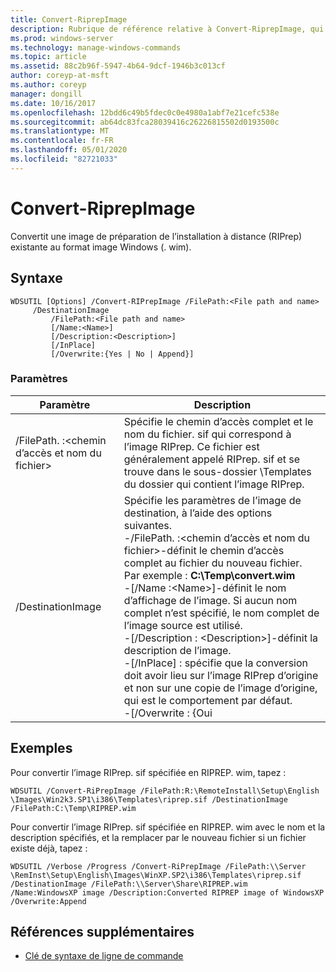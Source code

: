 ```yaml
---
title: Convert-RiprepImage
description: Rubrique de référence relative à Convert-RiprepImage, qui convertit une image de préparation de l’installation à distance (RIPrep) existante au format image Windows (. wim).
ms.prod: windows-server
ms.technology: manage-windows-commands
ms.topic: article
ms.assetid: 88c2b96f-5947-4b64-9dcf-1946b3c013cf
author: coreyp-at-msft
ms.author: coreyp
manager: dongill
ms.date: 10/16/2017
ms.openlocfilehash: 12bdd6c49b5fdec0c0e4980a1abf7e21cefc538e
ms.sourcegitcommit: ab64dc83fca28039416c26226815502d0193500c
ms.translationtype: MT
ms.contentlocale: fr-FR
ms.lasthandoff: 05/01/2020
ms.locfileid: "82721033"
---
```

# <a name="convert-riprepimage"></a>Convert-RiprepImage

Convertit une image de préparation de l’installation à distance (RIPrep) existante au format image Windows (. wim).

## <a name="syntax"></a>Syntaxe

```
WDSUTIL [Options] /Convert-RIPrepImage /FilePath:<File path and name>
     /DestinationImage
         /FilePath:<File path and name>
         [/Name:<Name>]
         [/Description:<Description>]
         [/InPlace]
         [/Overwrite:{Yes | No | Append}]
```

### <a name="parameters"></a>Paramètres

|            Paramètre            |                                                                                                                                                                                                                                                                                                               Description                                                                                                                                                                                                                                                                                                                |
|---------------------------------|------------------------------------------------------------------------------------------------------------------------------------------------------------------------------------------------------------------------------------------------------------------------------------------------------------------------------------------------------------------------------------------------------------------------------------------------------------------------------------------------------------------------------------------------------------------------------------------------------------------------------------------|
| /FilePath. :\<chemin d’accès et nom du fichier> |                                                                                                                                                                                                       Spécifie le chemin d’accès complet et le nom du fichier. sif qui correspond à l’image RIPrep. Ce fichier est généralement appelé RIPrep. sif et se trouve dans le sous-dossier \Templates du dossier qui contient l’image RIPrep.                                                                                                                                                                                                       |
|        /DestinationImage        | Spécifie les paramètres de l’image de destination, à l’aide des options suivantes.</br>-/FilePath. :\<chemin d’accès et nom du fichier>-définit le chemin d’accès complet au fichier du nouveau fichier. Par exemple : **C:\Temp\convert.wim**</br>-[/Name :\<Name>]-définit le nom d’affichage de l’image. Si aucun nom complet n’est spécifié, le nom complet de l’image source est utilisé.</br>-[/Description : \<Description>]-définit la description de l’image.</br>-[/InPlace] : spécifie que la conversion doit avoir lieu sur l’image RIPrep d’origine et non sur une copie de l’image d’origine, qui est le comportement par défaut.</br>-[/Overwrite : {Oui |

## <a name="examples"></a>Exemples

Pour convertir l’image RIPrep. sif spécifiée en RIPREP. wim, tapez :
```
WDSUTIL /Convert-RiPrepImage /FilePath:R:\RemoteInstall\Setup\English
\Images\Win2k3.SP1\i386\Templates\riprep.sif /DestinationImage
/FilePath:C:\Temp\RIPREP.wim
```
Pour convertir l’image RIPrep. sif spécifiée en RIPREP. wim avec le nom et la description spécifiés, et la remplacer par le nouveau fichier si un fichier existe déjà, tapez :
```
WDSUTIL /Verbose /Progress /Convert-RiPrepImage /FilePath:\\Server
\RemInst\Setup\English\Images\WinXP.SP2\i386\Templates\riprep.sif
/DestinationImage /FilePath:\\Server\Share\RIPREP.wim
/Name:WindowsXP image /Description:Converted RIPREP image of WindowsXP
/Overwrite:Append
```

## <a name="additional-references"></a>Références supplémentaires

- [Clé de syntaxe de ligne de commande](command-line-syntax-key.md)